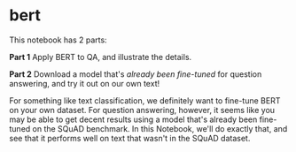 # bert

This notebook has 2 parts:

**Part 1** Apply BERT to QA, and illustrate the details.

**Part 2** Download a model that's *already been fine-tuned* for question answering, and try it out on our own text! 

For something like text classification, we definitely want to fine-tune BERT on your own dataset. For question answering, however, it seems like you may be able to get decent results using a model that's already been fine-tuned on the SQuAD benchmark. In this Notebook, we'll do exactly that, and see that it performs well on text that wasn't in the SQuAD dataset.